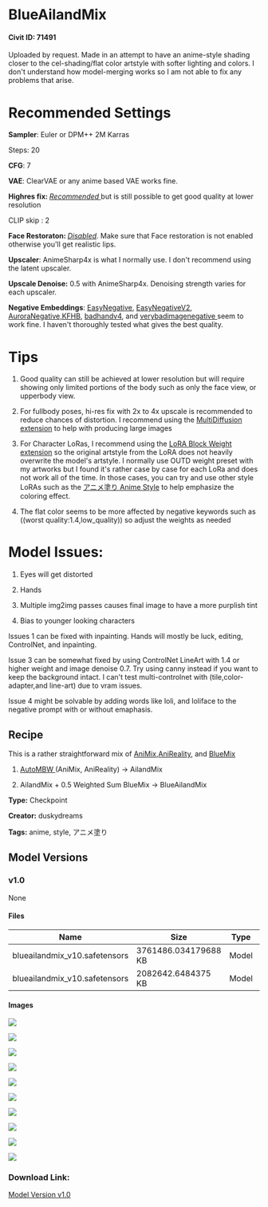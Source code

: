 # BlueAilandMix

#### Civit ID: 71491

<p>Uploaded by request. Made in an attempt to have an anime-style shading closer to the cel-shading/flat color artstyle with softer lighting and colors. I don't understand how model-merging works so I am not able to fix any problems that arise.</p><p></p><h1>Recommended Settings</h1><p><strong>Sampler</strong>: Euler or DPM++ 2M Karras</p><p>Steps: 20</p><p><strong>CFG</strong>: 7</p><p><strong>VAE</strong>: ClearVAE or any anime based VAE works fine.</p><p><strong>Highres fix: </strong><em><u>Recommended </u></em>but is still possible to get good quality at lower resolution</p><p>CLIP skip : 2</p><p><strong>Face Restoraton: </strong><em><u>Disabled</u></em>. Make sure that Face restoration is not enabled otherwise you'll get realistic lips.</p><p><strong>Upscaler</strong>: AnimeSharp4x is what I normally use. I don't recommend using the latent upscaler.</p><p><strong>Upscale Denoise:</strong> 0.5 with AnimeSharp4x. Denoising strength varies for each upscaler.</p><p><strong>Negative Embeddings</strong>: <a target="_blank" rel="ugc" href="https://civitai.com/models/7808/easynegative">EasyNegative</a>, <a target="_blank" rel="ugc" href="https://huggingface.co/gsdf/Counterfeit-V3.0/tree/main/embedding">EasyNegativeV2</a>, <a target="_blank" rel="ugc" href="https://huggingface.co/SweetLuna/Aurora/tree/main/AuroraEmbeddings">AuroraNegative,KFHB</a>, <a target="_blank" rel="ugc" href="https://civitai.com/models/16993/badhandv4-animeillustdiffusion">badhandv4</a>, and <a target="_blank" rel="ugc" href="https://civitai.com/models/11772/verybadimagenegative">verybadimagenegative </a>seem to work fine. I haven't thoroughly tested what gives the best quality.</p><h1>Tips</h1><ol><li><p>Good quality can still be achieved at lower resolution but will require showing only limited portions of the body such as only the face view, or upperbody view.</p></li><li><p>For fullbody poses, hi-res fix with 2x to 4x upscale is recommended to reduce chances of distortion. I recommend using the <a target="_blank" rel="ugc" href="https://github.com/pkuliyi2015/multidiffusion-upscaler-for-automatic1111">MultiDiffusion extension</a> to help with producing large images</p></li><li><p>For Character LoRas, I recommend using the <a target="_blank" rel="ugc" href="https://github.com/hako-mikan/sd-webui-lora-block-weight">LoRA Block Weight extension</a> so the original artstyle from the LoRA does not heavily overwrite the model's artstyle. I normally use OUTD weight preset with my artworks but I found it's rather case by case for each LoRa and does not work all of the time. In those cases, you can try and use other style LoRAs such as the <a target="_blank" rel="ugc" href="https://civitai.com/models/22977/anime-style-lora-with-better-flat-color">アニメ塗り Anime Style</a> to help emphasize the coloring effect.</p></li><li><p>The flat color seems to be more affected by negative keywords such as ((worst quality:1.4,low_quality)) so adjust the weights as needed</p></li></ol><p></p><p></p><h1>Model Issues:</h1><ol><li><p>Eyes will get distorted</p></li><li><p>Hands</p></li><li><p>Multiple img2img passes causes final image to have a more purplish tint</p></li><li><p>Bias to younger looking characters</p></li></ol><p></p><p>Issues 1 can be fixed with inpainting. Hands will mostly be luck, editing, ControlNet, and inpainting.</p><p>Issue 3 can be somewhat fixed by using ControlNet LineArt with 1.4 or higher weight and image denoise 0.7. Try using canny instead if you want to keep the background intact. I can't test multi-controlnet with (tile,color-adapter,and line-art) due to vram issues.</p><p>Issue 4 might be solvable by adding words like loli, and loliface to the negative prompt with or without emaphasis.</p><p></p><h2>Recipe</h2><p>This is a rather straightforward mix of <a target="_blank" rel="ugc" href="https://civitai.com/models/23723/animix-anime-screenshot-like-style-mix-lora">AniMix</a>,<a target="_blank" rel="ugc" href="https://civitai.com/models/27806/anireality-mix">AniReality</a>, and <a target="_blank" rel="ugc" href="https://civitai.com/models/29764/bluemix">BlueMix</a></p><ol><li><p><a target="_blank" rel="ugc" href="https://github.com/Xerxemi/sdweb-auto-MBW">AutoMBW </a>(AniMix, AniReality) -&gt; AilandMix</p></li><li><p>AilandMix + 0.5 Weighted Sum BlueMix -&gt; BlueAilandMix</p></li></ol>

**Type:** Checkpoint

**Creator:** duskydreams

**Tags:** anime, style, アニメ塗り

## Model Versions

### v1.0

None

#### Files

| Name | Size | Type | Format | Download Url | AutoV1 | AutoV2 | SHA256 | CRC32 | BLAKE3 |
| --- | --- | --- | --- | --- | --- | --- | --- | --- | --- |
| blueailandmix_v10.safetensors | 3761486.034179688 KB | Model | SafeTensor | https://civitai.com/api/download/models/76191 | DC74C07E | 16736832BD | 16736832BD01C2E11A493672B45E956BFF27E7A6952192930D7E3928E062CE8E | A907C644 | E08401B6AA066C062B7CD96A064F9F93E59B302789D602CE14D134EE9EAD835A |
| blueailandmix_v10.safetensors | 2082642.6484375 KB | Model | SafeTensor | https://civitai.com/api/download/models/76191?type=Model&format=SafeTensor&size=pruned&fp=fp16 | EEC0CC70 | 0FF11A604C | 0FF11A604CDEEC42760C1779CFDDBFB857572768581A46A60A56BCCD85E686CC | 118D3506 | 687A896202A9FE3E2A7028E04696C6E299DBDEC84493E9747B44978C6F8EF7B0 |

#### Images

<p><img src="https://image.civitai.com/xG1nkqKTMzGDvpLrqFT7WA/57952db7-0351-4ec6-8405-13cfe8d8422a/width=450/852688.jpeg" /></p>

<p><img src="https://image.civitai.com/xG1nkqKTMzGDvpLrqFT7WA/5898deac-5642-4173-86a6-64578984111c/width=450/852671.jpeg" /></p>

<p><img src="https://image.civitai.com/xG1nkqKTMzGDvpLrqFT7WA/432ee898-52a5-4d07-bc6e-4d654f8d8b54/width=450/852607.jpeg" /></p>

<p><img src="https://image.civitai.com/xG1nkqKTMzGDvpLrqFT7WA/3df25597-5f66-4fab-b195-2a5b617e49f8/width=450/852605.jpeg" /></p>

<p><img src="https://image.civitai.com/xG1nkqKTMzGDvpLrqFT7WA/34c83c38-510a-4b8e-8c30-e80bbf0f1f34/width=450/852609.jpeg" /></p>

<p><img src="https://image.civitai.com/xG1nkqKTMzGDvpLrqFT7WA/952135f1-b034-4621-b374-316c3215aec0/width=450/852608.jpeg" /></p>

<p><img src="https://image.civitai.com/xG1nkqKTMzGDvpLrqFT7WA/9d690b40-9bc9-4bbf-aad5-5bb8b073e389/width=450/852606.jpeg" /></p>

<p><img src="https://image.civitai.com/xG1nkqKTMzGDvpLrqFT7WA/95985f82-a75a-4aee-83bb-c60fa35913e7/width=450/852610.jpeg" /></p>

<p><img src="https://image.civitai.com/xG1nkqKTMzGDvpLrqFT7WA/eab58018-ee3b-411e-84c2-e4855a4cb682/width=450/852611.jpeg" /></p>

<p><img src="https://image.civitai.com/xG1nkqKTMzGDvpLrqFT7WA/707d6b2f-ff69-4d17-8592-27d1c13b98cb/width=450/852612.jpeg" /></p>

### Download Link:

[Model Version v1.0](https://civitai.com/api/download/models/76191)

